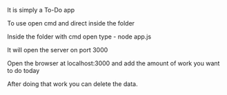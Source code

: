 It is simply a To-Do app

To use open cmd and direct inside the folder

Inside the folder with cmd open type - node app.js

It will open the server on port 3000

Open the browser at localhost:3000 and add the amount of work you want to do today

After doing that work you can delete the data.